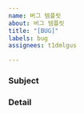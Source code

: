 ```yaml
---
name: 버그 템플릿
about: 버그 템플릿
title: "[BUG]"
labels: bug
assignees: t1dmlgus

---
```


### Subject

### Detail
